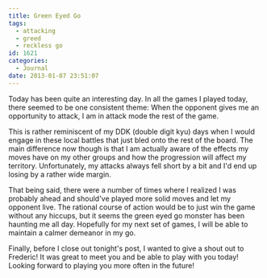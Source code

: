 ```yaml
---
title: Green Eyed Go
tags:
  - attacking
  - greed
  - reckless go
id: 1621
categories:
  - Journal
date: 2013-01-07 23:51:07
---
```


Today has been quite an interesting day. In all the games I played today, there seemed to be one consistent theme: When the opponent gives me an opportunity to attack, I am in attack mode the rest of the game.

This is rather reminiscent of my DDK (double digit kyu) days when I would engage in these local battles that just bled onto the rest of the board. The main difference now though is that I am actually aware of the effects my moves have on my other groups and how the progression will affect my territory. Unfortunately, my attacks always fell short by a bit and I'd end up losing by a rather wide margin.

That being said, there were a number of times where I realized I was probably ahead and should've played more solid moves and let my opponent live. The rational course of action would be to just win the game without any hiccups, but it seems the green eyed go monster has been haunting me all day. Hopefully for my next set of games, I will be able to maintain a calmer demeanor in my go.

Finally, before I close out tonight's post, I wanted to give a shout out to Frederic! It was great to meet you and be able to play with you today! Looking forward to playing you more often in the future!